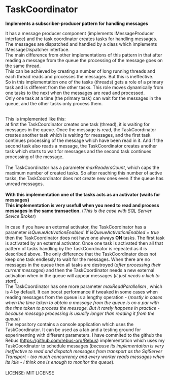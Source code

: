 # TaskCoordinator
<b>Implements a subscriber-producer pattern for handling messages</b>

It has a message producer component (implements IMessageProducer interface) and the task coordinator creates tasks for handling messages. 
The messages are dispatched and handled by a class which implements IMessageDispatcher interface.<br/>
The main difference from other implementations of this pattern in that after reading a message from the queue the processing of the message goes
on the same thread.<br/>
This can be achieved by creating a number of long running threads and each thread reads and processes the messages. But this is
ineffective.<br/>
So in this implementation one of the tasks (threads) gets a role of a primary task and is different from the other tasks.
This role moves dynamically from one tasks to the next when the messages are read and processed.<br/>
Only one task at a time (the primary task) can wait for the messages in the queue, and the other tasks only process them.<br/><br/>

This is implemented like this:<br/>
at first the TaskCoordinator creates one task (thread), it is waiting for messages in the queue. 
Once the message is read, the TaskCoordinator creates another task which is waiting for messages, and the first task continues
processing of the message which have been read in it. And if the second task also reads a message, 
the TaskCoordinator creates another task which starts to wait for messages and the second task continues processing of the message.<br/><br/>
The TaskCoordinator has a parameter <i>maxReadersCount</i>, which caps the maximum number of created tasks. So after reaching this number of active tasks,
the TaskCoordinator does not create new ones even if the queue has unread messages.<br/>
<br/>
<b>With this implementation one of the tasks acts as an activator (waits for messages)</b><br/>
<b>This implementation is very usefull when you need to read and process messages in the same transaction.</b> 
(<i>This is the case with SQL Server Sevice Broker</i>)
<br/><br/>
In case if you have an external activator, the TaskCoordinator has a parameter <i>isQueueActivationEnabled</i>. 
If <i>isQueueActivationEnabled = true</i> then the TaskCoordinator does not have one always <b>ON</b> tasks. 
The first task is activated by an external activator. 
Once one task is activated then all that pattern of tasks handling by the TaskCoordinator is repeated as it is described above.
The only difference that the TaskCoordinator does not keep one task endlessly to wait for the messages.
When there are no messages in the queue then all tasks are destroyed (<i>after processing their current messages</i>) and 
then the TaskCoordinator needs a new external activation when in the queue will appear messages (<i>it just needs a kick to start</i>).
<br/>
The TaskCoordinator has one more parameter <i>maxReadParallelism </i>, which is 4 by default. It can boost performance if tweaked in some cases when
reading messages from the queue is a lengthy operation - (<i>mostly in cases when the time taken to obtain a message from the queue is on a par with the time taken
 to process the message. But it rarely happens in  practice - because message processing is usually longer than reading it from the queue</i>)
<br/>
The repository contains a console application which uses the TaskCoordinator. It can be used as a lab and a testing ground for experimenting
with different parameters.
I have commited to the github the Rebus (https://github.com/rebus-org/Rebus) implementation which uses my TaskCoordinator to schedule messages
(<i>because its implementation is very ineffective to read and dispatch messages from transport as the SqlServer Transport - too much concurrency and
every worker reads messages when its idle - i think one is enough to monitor the queue</i>).
<br/><br/>
LICENSE: MIT LICENSE
